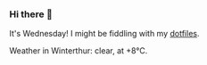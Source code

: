 ### Hi there :wave:

It's Wednesday! I might be fiddling with my [dotfiles](https://github.com/bewuethr/dotfiles).

Weather in Winterthur: clear, at +8°C.
